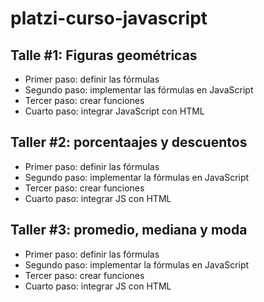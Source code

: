 # platzi-curso-javascript

## Talle #1: Figuras geométricas

- Primer paso: definir las fórmulas 
- Segundo paso: implementar las fórmulas en JavaScript 
- Tercer paso: crear funciones 
- Cuarto paso: integrar JavaScript con HTML

## Taller #2: porcentaajes y descuentos

- Primer paso: definir las fórmulas
- Segundo paso: implementar la fórmulas en JavaScript 
- Tercer paso: crear funciones
- Cuarto paso: integrar JS con HTML

## Taller #3: promedio, mediana y moda

- Primer paso: definir las fórmulas
- Segundo paso: implementar la fórmulas en JavaScript 
- Tercer paso: crear funciones
- Cuarto paso: integrar JS con HTML